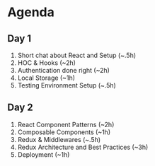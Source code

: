 # Agenda

## Day 1

1. Short chat about React and Setup (~.5h)
2. HOC & Hooks (~2h)
3. Authentication done right (~2h)
4. Local Storage (~1h)
5. Testing Environment Setup (~.5h)

## Day 2

1. React Component Patterns (~2h)
2. Composable Components (~1h)
3. Redux & Middlewares (~.5h)
4. Redux Architecture and Best Practices (~3h)
5. Deployment (~1h)
